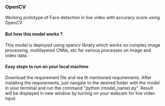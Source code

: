 ### OpenCV
Working prototype of Face detection in live video with accuracy score using OpenCV

#### But how this model works ?
  This model is deployed using opencv library which works on complex image processing, multilayered CNNs, etc for various processes on image and video data.
  
#### Easy steps to run on your local machine
  Download the requirement file and rea th mentioned requirements.
  After installing the requirements, just navgate to the desired folder with the model in your terminal and run the command "python (model_name).py".
  Result will be displayed in new window by turning on your webcam for live video input.
